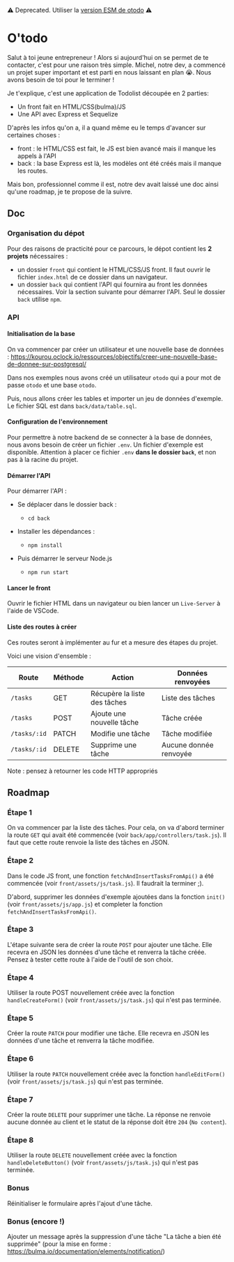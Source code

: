 :warning: Deprecated. Utiliser la [version ESM de otodo](https://github.com/O-clock-FS-JS/otodo-esm) ⚠️

# O'todo

Salut à toi jeune entrepreneur ! Alors si aujourd'hui on se permet de te contacter, c'est pour une raison très simple. Michel, notre dev, a commencé un projet super important et est parti en nous laissant en plan 😭. Nous avons besoin de toi pour le terminer !

Je t'explique, c'est une application de Todolist découpée en 2 parties:

- Un front fait en HTML/CSS(bulma)/JS
- Une API avec Express et Sequelize

D'après les infos qu'on a, il a quand même eu le temps d'avancer sur certaines choses :

- front : le HTML/CSS est fait, le JS est bien avancé mais il manque les appels à l'API
- back : la base Express est là, les modèles ont été créés mais il manque les routes.

Mais bon, professionnel comme il est, notre dev avait laissé une doc ainsi qu'une roadmap, je te propose de la suivre.

## Doc

### Organisation du dépot

Pour des raisons de practicité pour ce parcours, le dépot contient les **2 projets** nécessaires :

- un dossier `front` qui contient le HTML/CSS/JS front. Il faut ouvrir le fichier `index.html` de ce dossier dans un navigateur.
- un dossier `back` qui contient l'API qui fournira au front les données nécessaires. Voir la section suivante pour démarrer l'API. Seul le dossier `back` utilise `npm`.

### API

#### Initialisation de la base

On va commencer par créer un utilisateur et une nouvelle base de données : https://kourou.oclock.io/ressources/objectifs/creer-une-nouvelle-base-de-donnee-sur-postgresql/

Dans nos exemples nous avons créé un utilisateur `otodo` qui a pour mot de passe `otodo` et une base `otodo`.

Puis, nous allons créer les tables et importer un jeu de données d'exemple. Le fichier SQL est dans `back/data/table.sql`.

#### Configuration de l'environnement

Pour permettre à notre backend de se connecter à la base de données, nous avons besoin de créer un fichier `.env`. Un fichier d'exemple est disponible. Attention à placer ce fichier `.env` **dans le dossier `back`**, et non pas à la racine du projet.

#### Démarrer l'API

Pour démarrer l'API :

- Se déplacer dans le dossier back :

  - `cd back`

- Installer les dépendances :

  - `npm install`

- Puis démarrer le serveur Node.js
  - `npm run start`

#### Lancer le front

Ouvrir le fichier HTML dans un navigateur ou bien lancer un `Live-Server` à l'aide de VSCode.

#### Liste des routes à créer

Ces routes seront à implémenter au fur et a mesure des étapes du projet.

Voici une vision d'ensemble :

| Route        | Méthode | Action                       | Données renvoyées      |
| ------------ | ------- | ---------------------------- | ---------------------- |
| `/tasks`     | GET     | Récupère la liste des tâches | Liste des tâches       |
| `/tasks`     | POST    | Ajoute une nouvelle tâche    | Tâche créée            |
| `/tasks/:id` | PATCH   | Modifie une tâche            | Tâche modifiée         |
| `/tasks/:id` | DELETE  | Supprime une tâche           | Aucune donnée renvoyée |

Note : pensez à retourner les code HTTP appropriés

## Roadmap

### Étape 1

On va commencer par la liste des tâches. Pour cela, on va d'abord terminer la route `GET` qui avait été commencée (voir `back/app/controllers/task.js`). Il faut que cette route renvoie la liste des tâches en JSON.

### Étape 2

Dans le code JS front, une fonction `fetchAndInsertTasksFromApi()` a été commencée (voir `front/assets/js/task.js`). Il faudrait la terminer ;).

D'abord, supprimer les données d'exemple ajoutées dans la fonction `init()` (voir `front/assets/js/app.js`) et completer la fonction `fetchAndInsertTasksFromApi()`.

### Étape 3

L'étape suivante sera de créer la route `POST` pour ajouter une tâche. Elle recevra en JSON les données d'une tâche et renverra la tâche créée.
Pensez à tester cette route à l'aide de l'outil de son choix.

### Étape 4

Utiliser la route POST nouvellement créée avec la fonction `handleCreateForm()` (voir `front/assets/js/task.js`) qui n'est pas terminée.

### Étape 5

Créer la route `PATCH` pour modifier une tâche. Elle recevra en JSON les données d'une tâche et renverra la tâche modifiée.

### Étape 6

Utiliser la route `PATCH` nouvellement créée avec la fonction `handleEditForm()` (voir `front/assets/js/task.js`) qui n'est pas terminée.

### Étape 7

Créer la route `DELETE` pour supprimer une tâche. La réponse ne renvoie aucune donnée au client et le statut de la réponse doit être `204` (`No content`).

### Étape 8

Utiliser la route `DELETE` nouvellement créée avec la fonction `handleDeleteButton()` (voir `front/assets/js/task.js`) qui n'est pas terminée.

### Bonus

Réinitialiser le formulaire après l'ajout d'une tâche.

### Bonus (encore !)

Ajouter un message après la suppression d'une tâche "La tâche a bien été supprimée" (pour la mise en forme : https://bulma.io/documentation/elements/notification/)
